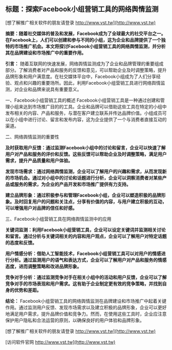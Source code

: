 ## **标题：探索Facebook小组营销工具的网络舆情监测**

[想了解推广相关软件的朋友请登录 http://www.vst.tw](http://www.vst.tw)

**摘要：随着社交媒体的普及和发展，Facebook成为了全球最大的社交平台之一。在Facebook上，人们可以创建和参与不同的小组，这为企业和品牌提供了一个独特的市场推广机会。本文将探讨Facebook小组营销工具的网络舆情监测，并分析其在品牌建设和市场推广中的重要作用。**

**引言：**
随着互联网的快速发展，网络舆情监测成为了企业和品牌管理的重要组成部分。了解消费者对产品和服务的反馈和意见，可以帮助企业及时调整策略，提升品牌形象和用户满意度。在社交媒体平台中，Facebook小组成为了人们分享经验、观点和兴趣的重要场所。因此，利用Facebook小组营销工具进行网络舆情监测，对企业和品牌来说具有重要意义。

一、Facebook小组营销工具的概述
Facebook小组营销工具是一种通过创建和管理小组来达到市场推广目的的工具。企业和品牌可以借助这些工具在特定的小组中发布相关的内容、产品和服务，与潜在客户建立联系并传达品牌价值。小组成员可以在小组中进行讨论、留言和发布内容，这为企业提供了一个与消费者直接互动的渠道。

二、网络舆情监测的重要性

**及时获取用户反馈：通过监测Facebook小组中的讨论和留言，企业可以快速了解用户对产品和服务的评价和反馈。这些反馈可以帮助企业及时调整策略，满足用户需求，提升产品质量和用户体验。**

**发现市场需求：通过网络舆情监测，企业可以了解用户的兴趣和需求，从而发现新的市场机会。通过对小组中的讨论和话题进行分析，企业可以洞察消费者对某些产品或服务的需求，为企业的产品开发和市场推广提供有力支持。**

**建立品牌形象：通过积极参与和管理Facebook小组，企业可以塑造积极的品牌形象。及时回复用户的问题和关注点，分享有价值的内容，与用户建立积极的互动，可以增强用户对品牌的信任和好感。**

三、Facebook小组营销工具在网络舆情监测中的应用

**关键词监测：利用Facebook小组营销工具，企业可以设定关键词并监测相关讨论和留言。通过分析与关键词相关的内容和用户观点，企业可以了解用户对特定话题的态度和反馈。**

**用户情感分析：借助人工智能技术，Facebook小组营销工具可以对用户的情感进行分析。通过监测用户的语气和表达方式，企业可以了解用户对产品和服务的情感态度，进而调整策略和改进品牌形象。**

**竞争对手分析：通过监测竞争对手在相关小组中的活动和用户反馈，企业可以了解竞争对手的市场表现和用户需求。这有助于企业制定更有效的竞争策略，并找到自身的优势和差距。**

**结论：**
Facebook小组营销工具的网络舆情监测在品牌建设和市场推广中起着关键作用。通过监测用户反馈、发现市场需求以及建立积极的品牌形象，企业可以更好地满足用户需求，提升品牌价值和竞争力。然而，在使用这些工具时，企业应注意保护用户隐私和合法运营的原则，以确保良好的用户体验和品牌形象。

[想了解推广相关软件的朋友请登录 http://www.vst.tw](http://www.vst.tw)


[访问软件官网 http://www.vst.tw](http://www.vst.tw)
